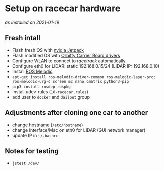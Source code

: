 # Setup on racecar hardware
_as installed on 2021-01-19_

## Fresh intall
* Flash fresh OS with [nvidia Jetpack]
* Flash modified OS with [Orbitty Carrier Board drivers]
* Configure WLAN to connect to _racetrack_ automatically
* Configure eth0 for LIDAR: static 192.168.0.15/24 (LIDAR IP: 192.168.0.10)
* Install [ROS Melodic]
* `apt-get install ros-melodic-driver-common ros-melodic-laser-proc ros-melodic-urg-c screen mc nano cmatrix python3-pip`
* `pip3 install rosdep rospkg`
* Install udev-rules (`10-racecar.rules`)
* add user to `docker` and `dailout` group

## Adjustments after cloning one car to another
* change hostname (`/etc/hostname`)
* change Interface/Mac on eth0 for LIDAR (GUI network manager)
* update IP in `~/.bashrc`

## Notes for testing
* `jstest /dev/`


[nvidia Jetpack]: https://developer.nvidia.com/EMBEDDED/Jetpack
[Orbitty Carrier Board drivers]: https://connecttech.com/product/orbitty-carrier-for-nvidia-jetson-tx2-tx1/
[ROS Melodic]: http://wiki.ros.org/melodic/Installation/Ubuntu